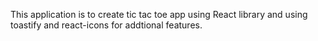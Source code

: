 This application is to create tic tac toe app using React library and using toastify and react-icons for addtional features.
